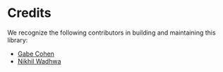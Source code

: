 Credits
=======

We recognize the following contributors in building and maintaining this library:
  
  - [Gabe Cohen](https://github.com/glcohen)
  - [Nikhil Wadhwa](https://github.com/nikhilwadhwa84)
